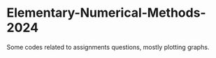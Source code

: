 # Elementary-Numerical-Methods-2024
Some codes related to assignments questions, mostly plotting graphs.
